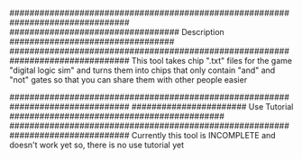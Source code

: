 ################################################################################
################################## Description #################################
################################################################################
This tool takes chip ".txt" files for the game "digital logic sim" and turns them into chips that only contain "and" and "not" gates so that you can share them with other people easier

################################################################################
####################### Use Tutorial ###########################################
################################################################################
Currently this tool is INCOMPLETE and doesn't work yet so, there is no use tutorial yet
